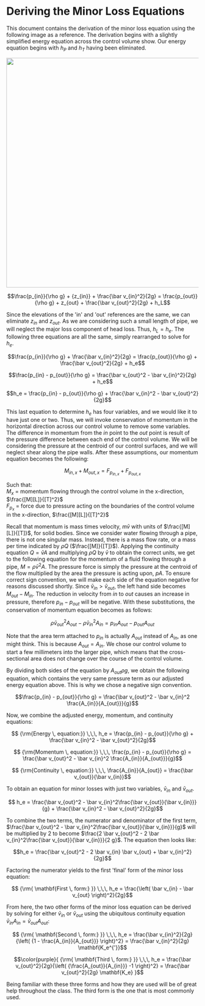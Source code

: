 # Deriving the Minor Loss Equations

This document contains the derivation of the minor loss equation using the following image as a reference. The derivation begins with a slightly simplified energy equation across the control volume show. Our energy equation begins with $h_P$ and $h_T$ having been eliminated.

<center><img src="https://github.com/AguaClara/CEE4540_Master/blob/master/AguaClara%20Water%20Treatment%20Plant%20Design/Fluids%20Review/Images/Minor_loss_pipe.jpg?raw=true" width=600></center>

$$\frac{p_{in}}{\rho g} + {z_{in}} + \frac{\bar v_{in}^2}{2g} = \frac{p_{out}}{\rho g} + z_{out} + \frac{\bar v_{out}^2}{2g} + h_L$$

Since the elevations of the 'in' and 'out' references are the same, we can eliminate $z_{in}$ and $z_{out}$. As we are considering such a small length of pipe, we will neglect the major loss component of head loss. Thus, $h_L = h_e$. The following three equations are all the same, simply rearranged to solve for $h_e$.

$$\frac{p_{in}}{\rho g} + \frac{\bar v_{in}^2}{2g} = \frac{p_{out}}{\rho g} + \frac{\bar v_{out}^2}{2g} + h_e$$

$$\frac{p_{in} - p_{out}}{\rho g} = \frac{\bar v_{out}^2 - \bar v_{in}^2}{2g} + h_e$$

$$h_e = \frac{p_{in} - p_{out}}{\rho g} + \frac{\bar v_{in}^2 - \bar v_{out}^2}{2g}$$

This last equation to determine $h_e$ has four variables, and we would like it to have just one or two. Thus, we will invoke conservation of momentum in the horizontal direction across our control volume to remove some variables. The difference in momentum from the $in$ point to the $out$ point is result of the pressure difference between each end of the control volume. We will be considering the pressure at the centroid of our control surfaces, and we will neglect shear along the pipe walls. After these assumptions, our momentum equation becomes the following:

$$M_{in, \, x} + M_{out, \, x} = F_{p_{in, \, x}} + F_{p_{out, \, x}}$$

Such that:  
$M_{x}$ = momentum flowing through the control volume in the x-direction, $\frac{[M][L]}{[T]^2}$  
$F_{p_x}$ = force due to pressure acting on the boundaries of the control volume in the x-direction, $\frac{[M][L]}{[T]^2}$


Recall that momentum is mass times velocity, $m\bar v$ with units of $\frac{[M][L]}{[T]}$, for solid bodies. Since we consider water flowing through a pipe, there is not one singular mass. Instead, there is a mass flow rate, or a mass per time indicated by $\rho Q$ ($\frac{[M]}{[T]}$). Applying the continuity equation $Q = \bar v A$ and multiplying $\rho Q$ by $\bar v$ to obtain the correct units, we get to the following equation for the momentum of a fluid flowing through a pipe, $M = \rho \bar v^2 A$. The pressure force is simply the pressure at the centroid of the flow multiplied by the area the pressure is acting upon, $p  A$. To ensure correct sign convention, we will make each side of the equation negative for reasons discussed shortly. Since $\bar v_{in} > \bar v_{out}$, the left hand side becomes $M_{out} - M_{in}$. The reduction in velocity from $in$ to $out$ causes an increase in pressure, therefore $p_{in} - p_{out}$ will be negative. With these substitutions, the conservation of momentum equation becomes as follows:

$$\rho \bar v_{out}^2 A_{out} - \rho \bar v_{in}^2 A_{in} = p_{in} A_{out} - p_{out} A_{out}$$

Note that the area term attached to $p_{in}$ is actually $A_{out}$ instead of $A_{in}$, as one might think. This is because $A_{out} = A_{in}$. We chose our control volume to start a few millimeters into the larger pipe, which means that the cross-sectional area does not change over the course of the control volume.

By dividing both sides of the equation by $A_{out} \rho g$, we obtain the following equation, which contains the very same pressure term as our adjusted energy equation above. This is why we chose a negative sign convention.

$$\frac{p_{in} - p_{out}}{\rho g} = \frac{\bar v_{out}^2 - \bar v_{in}^2 \frac{A_{in}}{A_{out}}}{g}$$

Now, we combine the adjusted energy, momentum, and continuity equations:

$$ {\rm{Energy \, equation:}} \,\,\,  h_e = \frac{p_{in} - p_{out}}{\rho g} + \frac{\bar v_{in}^2 - \bar v_{out}^2}{2g}$$  

$$ {\rm{Momentum \, equation:}} \,\,\, \frac{p_{in} - p_{out}}{\rho g} = \frac{\bar v_{out}^2 - \bar v_{in}^2 \frac{A_{in}}{A_{out}}}{g}$$

$$ {\rm{Continuity \, equation:}} \,\,\, \frac{A_{in}}{A_{out}} = \frac{\bar v_{out}}{\bar v_{in}}$$

To obtain an equation for minor losses with just two variables, $\bar v_{in}$ and $\bar v_{out}$.

$$ h_e = \frac{\bar v_{out}^2 - \bar v_{in}^2\frac{\bar v_{out}}{\bar v_{in}}}{g} + \frac{\bar v_{in}^2 - \bar v_{out}^2}{2g}$$

To combine the two terms, the numerator and denominator of the first term, $\frac{\bar v_{out}^2 - \bar v_{in}^2\frac{\bar v_{out}}{\bar v_{in}}}{g}$ will be multiplied by $2$ to become $\frac{2 \bar v_{out}^2 - 2 \bar v_{in}^2\frac{\bar v_{out}}{\bar v_{in}}}{2 g}$. The equation then looks like:

$$h_e = \frac{\bar v_{out}^2 - 2 \bar v_{in} \bar v_{out} + \bar v_{in}^2}{2g}$$

Factoring the numerator yields to the first 'final' form of the minor loss equation:

$$ {\rm{ \mathbf{First \, form:} }} \,\,\, h_e = \frac{\left( \bar v_{in}  - \bar v_{out} \right)^2}{2g}$$

From here, the two other forms of the minor loss equation can be derived by solving for either $\bar v_{in}$ or $\bar v_{out}$ using the ubiquitous continuity equation $\bar v_{in} A_{in} = \bar v_{out} A_{out}$:

$$ {\rm{ \mathbf{Second \, form:} }} \,\,\, h_e = \frac{\bar v_{in}^2}{2g}{\left( {1 - \frac{A_{in}}{A_{out}}} \right)^2} = \frac{\bar v_{in}^2}{2g} \mathbf{K_e^{'}}$$

$$\color{purple}{
{\rm{ \mathbf{Third \, form:} }} \,\,\, h_e = \frac{\bar v_{out}^2}{2g}{\left( {\frac{A_{out}}{A_{in}}} -1 \right)^2} = \frac{\bar v_{out}^2}{2g} \mathbf{K_e}
}$$

Being familiar with these three forms and how they are used will be of great help throughout the class. The third form is the one that is most commonly used.

